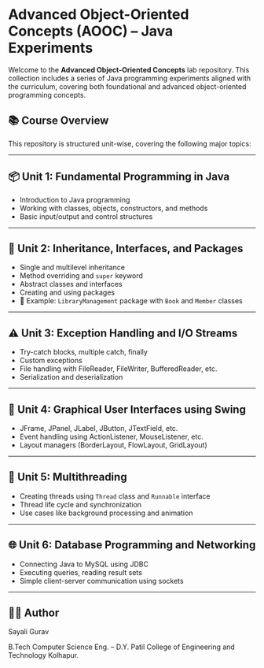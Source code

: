# Advanced Object-Oriented Concepts (AOOC) – Java Experiments

Welcome to the **Advanced Object-Oriented Concepts** lab repository. This collection includes a series of Java programming experiments aligned with the curriculum, covering both foundational and advanced object-oriented programming concepts.

## 📚 Course Overview

This repository is structured unit-wise, covering the following major topics:

---

## 📦 Unit 1: Fundamental Programming in Java
- Introduction to Java programming
- Working with classes, objects, constructors, and methods
- Basic input/output and control structures

---

## 🧬 Unit 2: Inheritance, Interfaces, and Packages
- Single and multilevel inheritance
- Method overriding and `super` keyword
- Abstract classes and interfaces
- Creating and using packages
- 📂 Example: `LibraryManagement` package with `Book` and `Member` classes

---

## ⚠️ Unit 3: Exception Handling and I/O Streams
- Try-catch blocks, multiple catch, finally
- Custom exceptions
- File handling with FileReader, FileWriter, BufferedReader, etc.
- Serialization and deserialization

---

## 🎨 Unit 4: Graphical User Interfaces using Swing
- JFrame, JPanel, JLabel, JButton, JTextField, etc.
- Event handling using ActionListener, MouseListener, etc.
- Layout managers (BorderLayout, FlowLayout, GridLayout)

---

## 🧵 Unit 5: Multithreading
- Creating threads using `Thread` class and `Runnable` interface
- Thread life cycle and synchronization
- Use cases like background processing and animation

---

## 🌐 Unit 6: Database Programming and Networking
- Connecting Java to MySQL using JDBC
- Executing queries, reading result sets
- Simple client-server communication using sockets

---

## 👩‍💻 Author
Sayali Gurav

B.Tech Computer Science Eng. – D.Y. Patil College of Engineering and Technology Kolhapur.

